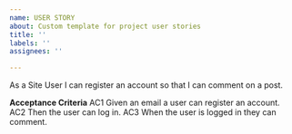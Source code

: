 ```yaml
---
name: USER STORY
about: Custom template for project user stories
title: ''
labels: ''
assignees: ''

---
```


As a Site User I can register an account so that I can comment on a post.

**Acceptance Criteria**
AC1 Given an email a user can register an account.
AC2 Then the user can log in.
AC3 When the user is logged in they can comment.
